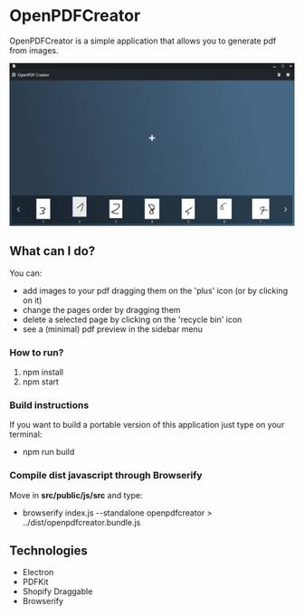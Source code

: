 # OpenPDFCreator
OpenPDFCreator is a simple application that allows you to generate pdf from images.

![application preview image](https://raw.githubusercontent.com/DaveDeDave/OpenPDFCreator/main/docs/preview.png)

## What can I do?
You can:
- add images to your pdf dragging them on the 'plus' icon (or by clicking on it)
- change the pages order by dragging them
- delete a selected page by clicking on the 'recycle bin' icon
- see a (minimal) pdf preview in the sidebar menu

### How to run?
1. npm install
2. npm start

### Build instructions
If you want to build a portable version of this application just type on your terminal:
- npm run build

### Compile dist javascript through Browserify
Move in **src/public/js/src** and type:
- browserify index.js --standalone openpdfcreator > ../dist/openpdfcreator.bundle.js

## Technologies
- Electron
- PDFKit
- Shopify Draggable
- Browserify
